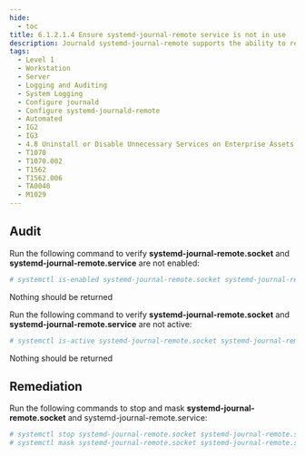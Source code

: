 ```yaml
---
hide:
  - toc
title: 6.1.2.1.4 Ensure systemd-journal-remote service is not in use
description: Journald systemd-journal-remote supports the ability to receive messages from remote hosts, thus acting as a log server. Clients should not receive data from other hosts.
tags:
  - Level 1
  - Workstation
  - Server
  - Logging and Auditing
  - System Logging
  - Configure journald
  - Configure systemd-journald-remote
  - Automated
  - IG2
  - IG3
  - 4.8 Uninstall or Disable Unnecessary Services on Enterprise Assets and Software
  - T1070
  - T1070.002
  - T1562
  - T1562.006
  - TA0040
  - M1029
---
```


## Audit
Run the following command to verify **systemd-journal-remote.socket** and **systemd-journal-remote.service** are not enabled:
```bash
# systemctl is-enabled systemd-journal-remote.socket systemd-journal-remote.service | grep -P -- '^enabled'
```
Nothing should be returned

Run the following command to verify **systemd-journal-remote.socket** and **systemd-journal-remote.service** are not active:
```bash
# systemctl is-active systemd-journal-remote.socket systemd-journal-remote.service | grep -P -- '^active'
```
Nothing should be returned

## Remediation
Run the following commands to stop and mask **systemd-journal-remote.socket** and systemd-journal-remote.service:
```bash
# systemctl stop systemd-journal-remote.socket systemd-journal-remote.service
# systemctl mask systemd-journal-remote.socket systemd-journal-remote.service
```
